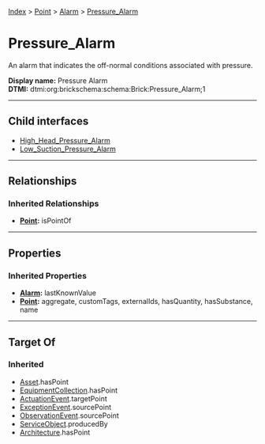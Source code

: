 [Index](../../../index.md) > [Point](../../Point.md) > [Alarm](../Alarm.md) > [Pressure_Alarm](#)
# Pressure_Alarm

An alarm that indicates the off-normal conditions associated with pressure.


**Display name:** Pressure Alarm<br />
**DTMI:** dtmi:org:brickschema:schema:Brick:Pressure_Alarm;1

---

## Child interfaces
* [High_Head_Pressure_Alarm](High_Head_Pressure_Alarm.md)
* [Low_Suction_Pressure_Alarm](Low_Suction_Pressure_Alarm.md)

---

## Relationships

### Inherited Relationships
* **[Point](../../Point.md):** isPointOf

---

## Properties

### Inherited Properties
* **[Alarm](../Alarm.md):** lastKnownValue
* **[Point](../../Point.md):** aggregate, customTags, externalIds, hasQuantity, hasSubstance, name

---

## Target Of
### Inherited
* [Asset](../../../Asset/Asset.md).hasPoint
* [EquipmentCollection](../../../Collection/EquipmentCollection.md).hasPoint
* [ActuationEvent](../../../Event/PointEvent/ActuationEvent.md).targetPoint
* [ExceptionEvent](../../../Event/PointEvent/ExceptionEvent.md).sourcePoint
* [ObservationEvent](../../../Event/PointEvent/ObservationEvent.md).sourcePoint
* [ServiceObject](../../../Information/ServiceObject/ServiceObject.md).producedBy
* [Architecture](../../../Space/Architecture/Architecture.md).hasPoint
